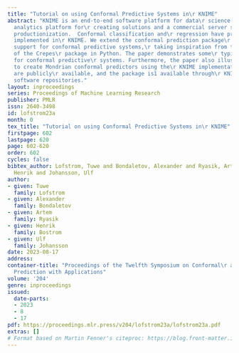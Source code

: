 ```yaml
---
title: "Tutorial on using Conformal Predictive Systems in\r KNIME"
abstract: "KNIME is an end-to-end software platform for data\r science with an open-source
  analytics platform for\r creating solutions and a commercial server solution\r for
  productionization.  Conformal classification and\r regression have previously been
  implemented in\r KNIME. We extend the conformal prediction package\r with added
  support for conformal predictive systems,\r taking inspiration from the interface
  of the Crepes\r package in Python. The paper demonstrates some\r typical use cases
  for conformal predictive\r systems. Furthermore, the paper also illustrates how\r
  to create Mondrian conformal predictors using the\r KNIME implementation.  All examples
  are publicly\r available, and the package is1 available through\r KNIME’s official
  software repositories."
layout: inproceedings
series: Proceedings of Machine Learning Research
publisher: PMLR
issn: 2640-3498
id: lofstrom23a
month: 0
tex_title: "Tutorial on using Conformal Predictive Systems in\r KNIME"
firstpage: 602
lastpage: 620
page: 602-620
order: 602
cycles: false
bibtex_author: Lofstrom, Tuwe and Bondaletov, Alexander and Ryasik, Artem and Bostrom,
  Henrik and Johansson, Ulf
author:
- given: Tuwe
  family: Lofstrom
- given: Alexander
  family: Bondaletov
- given: Artem
  family: Ryasik
- given: Henrik
  family: Bostrom
- given: Ulf
  family: Johansson
date: 2023-08-17
address:
container-title: "Proceedings of the Twelfth Symposium on Conformal\r and Probabilistic
  Prediction with Applications"
volume: '204'
genre: inproceedings
issued:
  date-parts:
  - 2023
  - 8
  - 17
pdf: https://proceedings.mlr.press/v204/lofstrom23a/lofstrom23a.pdf
extras: []
# Format based on Martin Fenner's citeproc: https://blog.front-matter.io/posts/citeproc-yaml-for-bibliographies/
---
```

